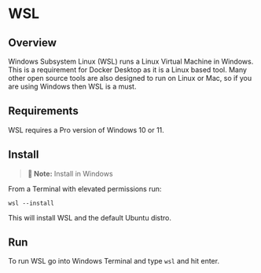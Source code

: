 # WSL

## Overview

Windows Subsystem Linux (WSL) runs a Linux Virtual Machine in Windows. This is a requirement for Docker Desktop as it is a Linux based tool. Many other open source tools are also designed to run on Linux or Mac, so if you are using Windows then WSL is a must.

## Requirements

WSL requires a Pro version of Windows 10 or 11.

## Install

> **📝 Note:** Install in Windows

From a Terminal with elevated permissions run:
```
wsl --install
```
This will install WSL and the default Ubuntu distro.

## Run

To run WSL go into Windows Terminal and type `wsl` and hit enter.